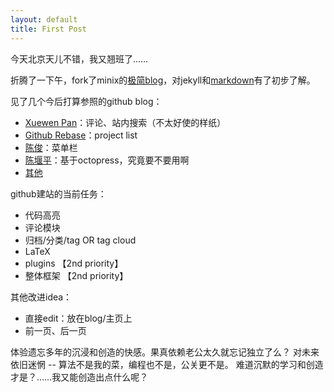 ```yaml
---
layout: default
title: First Post
---
```


今天北京天儿不错，我又翘班了……

折腾了一下午，fork了minix的[极简blog](https://github.com/minixalpha/StrayBirds/tree/gh-pages)，对jekyll和[markdown](http://wowubuntu.com/markdown/basic.html)有了初步了解。

见了几个今后打算参照的github blog：

* [Xuewen Pan](http://www.winfirm.cn/)：评论、站内搜索（不太好使的样纸）
* [Github Rebase](http://rebase.github.io/)：project list
* [陈俊](http://chenjun.com/)：菜单栏
* [陈堰平](http://yanping.me/)：基于octopress，究竟要不要用啊
* [其他](https://github.com/jekyll/jekyll/wiki/Sites)

github建站的当前任务：

* 代码高亮
* 评论模块
* 归档/分类/tag OR tag cloud
* LaTeX
* plugins 【2nd priority】
* 整体框架 【2nd priority】


其他改进idea：

* 直接edit：放在blog/主页上
* 前一页、后一页

体验遗忘多年的沉浸和创造的快感。果真依赖老公太久就忘记独立了么？
对未来依旧迷惘 -- 算法不是我的菜，编程也不是，公关更不是。
难道沉默的学习和创造才是？……我又能创造出点什么呢？
